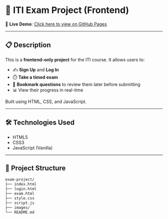 # 📘 ITI Exam Project (Frontend)

🚀 **Live Demo**: [Click here to view on GitHub Pages](https://malekemad2000.github.io/exam-project/)

---

## 📋 Description

This is a **frontend-only project** for the ITI course. It allows users to:

- ✍️ **Sign Up** and **Log In**
- ⏱️ **Take a timed exam**
- 🔖 **Bookmark questions** to review them later before submitting
- 📊 View their progress in real-time

Built using HTML, CSS, and JavaScript.

---

## 🛠️ Technologies Used

- HTML5
- CSS3
- JavaScript (Vanilla)

---

## 📁 Project Structure

```bash
exam-project/
├── index.html
├── login.html
├── exam.html
├── style.css
├── script.js
├── images/
└── README.md

